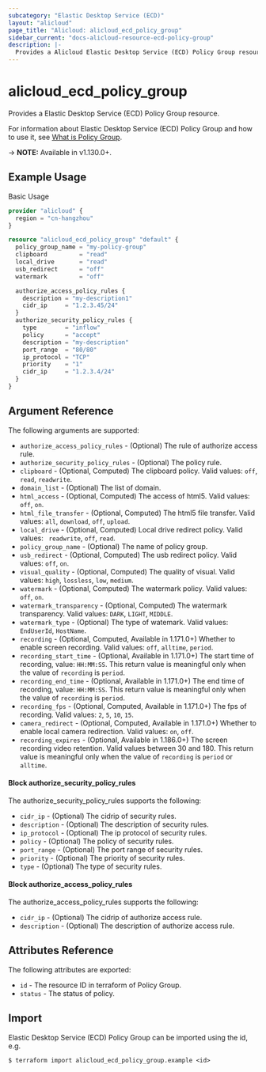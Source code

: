 ```yaml
---
subcategory: "Elastic Desktop Service (ECD)"
layout: "alicloud"
page_title: "Alicloud: alicloud_ecd_policy_group"
sidebar_current: "docs-alicloud-resource-ecd-policy-group"
description: |-
  Provides a Alicloud Elastic Desktop Service (ECD) Policy Group resource.
---
```


# alicloud\_ecd\_policy\_group

Provides a Elastic Desktop Service (ECD) Policy Group resource.

For information about Elastic Desktop Service (ECD) Policy Group and how to use it, see [What is Policy Group](https://help.aliyun.com/document_detail/188382.html).

-> **NOTE:** Available in v1.130.0+.

## Example Usage

Basic Usage

```terraform
provider "alicloud" {
  region = "cn-hangzhou"
}

resource "alicloud_ecd_policy_group" "default" {
  policy_group_name = "my-policy-group"
  clipboard         = "read"
  local_drive       = "read"
  usb_redirect      = "off"
  watermark         = "off"

  authorize_access_policy_rules {
    description = "my-description1"
    cidr_ip     = "1.2.3.45/24"
  }
  authorize_security_policy_rules {
    type        = "inflow"
    policy      = "accept"
    description = "my-description"
    port_range  = "80/80"
    ip_protocol = "TCP"
    priority    = "1"
    cidr_ip     = "1.2.3.4/24"
  }
}

```

## Argument Reference

The following arguments are supported:

* `authorize_access_policy_rules` - (Optional) The rule of authorize access rule.
* `authorize_security_policy_rules` - (Optional) The policy rule.
* `clipboard` - (Optional, Computed) The clipboard policy. Valid values: `off`, `read`, `readwrite`.
* `domain_list` - (Optional) The list of domain.
* `html_access` - (Optional, Computed) The access of html5. Valid values: `off`, `on`.
* `html_file_transfer` - (Optional, Computed) The html5 file transfer. Valid values: `all`, `download`, `off`, `upload`.
* `local_drive` - (Optional, Computed) Local drive redirect policy. Valid values: ` readwrite`, `off`, `read`.
* `policy_group_name` - (Optional) The name of policy group.
* `usb_redirect` - (Optional, Computed) The usb redirect policy. Valid values: `off`, `on`.
* `visual_quality` - (Optional, Computed) The quality of visual. Valid values: `high`, `lossless`, `low`, `medium`.
* `watermark` - (Optional, Computed) The watermark policy. Valid values: `off`, `on`.
* `watermark_transparency` - (Optional, Computed) The watermark transparency. Valid values: `DARK`, `LIGHT`, `MIDDLE`.
* `watermark_type` - (Optional) The type of watemark. Valid values: `EndUserId`, `HostName`.
* `recording` - (Optional, Computed, Available in 1.171.0+) Whether to enable screen recording. Valid values: `off`, `alltime`, `period`.
* `recording_start_time` - (Optional, Available in 1.171.0+) The start time of recording, value: `HH:MM:SS`. This return value is meaningful only when the value of `recording` is `period`.
* `recording_end_time` - (Optional, Available in 1.171.0+) The end time of recording, value: `HH:MM:SS`. This return value is meaningful only when the value of `recording` is `period`.
* `recording_fps` - (Optional, Computed, Available in 1.171.0+) The fps of recording. Valid values: `2`, `5`, `10`, `15`.
* `camera_redirect` - (Optional, Computed, Available in 1.171.0+) Whether to enable local camera redirection. Valid values: `on`, `off`.
* `recording_expires` - (Optional, Available in 1.186.0+) The screen recording video retention. Valid values between 30 and 180. This return value is meaningful only when the value of `recording` is `period` or `alltime`.

#### Block authorize_security_policy_rules

The authorize_security_policy_rules supports the following: 

* `cidr_ip` - (Optional) The cidrip of security rules.
* `description` - (Optional) The description of security rules.
* `ip_protocol` - (Optional) The ip protocol of security rules.
* `policy` - (Optional) The policy of security rules.
* `port_range` - (Optional) The port range of security rules.
* `priority` - (Optional) The priority of security rules.
* `type` - (Optional) The type of security rules.

#### Block authorize_access_policy_rules

The authorize_access_policy_rules supports the following: 

* `cidr_ip` - (Optional) The cidrip of authorize access rule.
* `description` - (Optional) The description of authorize access rule.

## Attributes Reference

The following attributes are exported:

* `id` - The resource ID in terraform of Policy Group.
* `status` - The status of policy.

## Import

Elastic Desktop Service (ECD) Policy Group can be imported using the id, e.g.

```shell
$ terraform import alicloud_ecd_policy_group.example <id>
```
